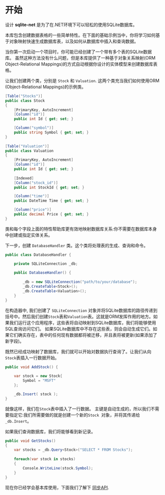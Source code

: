 ﻿# 开始

设计 **sqlite-net** 是为了在.NET环境下可以轻松的使用SQLite数据库。

  本库包含创建数据表格的一些简单特性。在下面的基础示例当中，你将学习如何基于对象映射快速生成数据库表，以及如何从数据库中插入和查询数据。

  当你第一次启动一个项目时，你可能已经创建了一个带有多个表的SQLite数据库。 虽然这种方法没有什么问题，但是本库提供了一种基于对象关系映射(ORM Object-Relational Mappings)的方式自动根据你设计的实体模型来创建数据库表格。

 让我们创建两个类，分别是 `Stock` 和 `Valuation`. 这两个类充当我们如何使用ORM (Object-Relational Mappings)的示例类。

  ```c#
  [Table("Stocks")]	 
  public class Stock		
  {		
      [PrimaryKey, AutoIncrement]
      [Column("id")]		
      public int Id { get; set; }	
  
      [Column("symbol")]			
      public string Symbol { get; set; }		
  }		
      		
  [Table("Valuation")]
  public class Valuation		
  {		
      [PrimaryKey, AutoIncrement]	
      [Column("id")]			
      public int Id { get; set; }	
  	
      [Indexed]		
      [Column("stock_id")]		
      public int StockId { get; set; }
  
      [Column("time")]				
      public DateTime Time { get; set; }	
  
      [Column("price")]			
      public decimal Price { get; set; }		
  }		
  ```

  类和每个字段上面的特性帮助库更有效地映射数据库关系:你不需要在数据库本身中创建或指定实体关系。

  下一步，创建 `DatabaseHandler` 类。这个类将处理表的生成、查询和命令。

  ```c#
  public class DatabaseHandler {
  
      private SQLiteConnection _db;
      
      public DatabaseHandler() {
          
          _db = new SQLiteConnection("path/to/your/database");
          _db.CreateTable<Stock>();
          _db.CreateTable<Valuation>();		
      }
  }	
  ```

  在构造器中, 我们创建了 `SQLiteConnection` 对象并将SQLite数据库的路径传递到括号中。然后我们创建`Stock`表和`Valuation`表。这就是ORM发挥作用的地方。如果我们运行这个应用程序，这些表将自动映射到SQLite数据库，我们将能够使用SQL查询访问它们。 如果SQLite数据库中不存在这些表，则会自动生成它们。如果它们确实存在，表中的任何现有数据都将被迁移，并且表将被更新(如果添加了新字段)。

  既然已经成功映射了数据库，我们就可以开始对数据执行查询了。让我们从向`Stock`表插入一行数据开始。

  ```c#
  public void AddStock() {	
      
      var stock = new Stock{		
          Symbol = "MSFT"		
      };
  
      _db.Insert( stock );		
  }
  ```

  就像这样，我们在`Stock`表中插入了一行数据。 主键是自动生成的，所以我们不需要指定它:我们所需要做的就是创建一个新的`Stock `对象，并将其传递给`_db.Insert`。

 如果我们查询数据库，我们将能够看到新记录。

  ```c#
  public void GetStocks()		
  {
      var stocks = _db.Query<Stock>("SELECT * FROM Stocks");
      
      foreach(var stock in stocks)
      {
          Console.WriteLine(stock.Symbol);
      }	
  }		
  ```

  现在你已经学会基本库使用，下面我们了解下 [同步API](SynchronousAPI.zh-CN.md).
